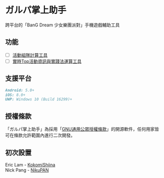 # ガルパ掌上助手

跨平台的「BanG Dream 少女樂團派對」手機遊戲輔助工具

## 功能

- [ ] [活動組隊計算工具](https://github.com/KokomiShiina/garupa-mobile-station/projects/1)
- [ ] [實時Top活動資訊與實踐法運算工具](https://github.com/KokomiShiina/garupa-mobile-station/projects/2)

## 支援平台

```markdown
Android: 5.0+
iOS: 8.0+
UWP: Windows 10 (Build 16299)+
```

## 授權條款

「ガルパ掌上助手」為採用「[GNU通用公眾授權條款](LICENSE)」的開源軟件，任何用家皆可在條款允許範圍內進行二次開發。

## 初次設置

Eric Lam - [KokomiShiina](https://github.com/KokomiShiina/)  
Nick Pang - [NikuPAN](https://github.com/NikuPAN)